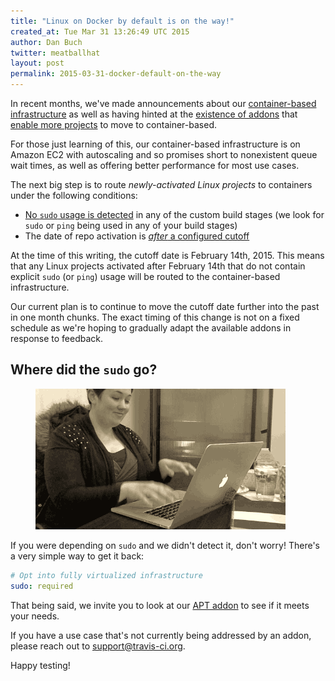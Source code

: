 ```yaml
---
title: "Linux on Docker by default is on the way!"
created_at: Tue Mar 31 13:26:49 UTC 2015
author: Dan Buch
twitter: meatballhat
layout: post
permalink: 2015-03-31-docker-default-on-the-way
---
```


In recent months, we've made announcements about our [container-based
infrastructure](2014-12-17-faster-builds-with-container-based-infrastructure) as
well as having hinted at the [existence of
addons](http://docs.travis-ci.com/user/apt/) that [enable more
projects](2015-03-19-uc-berkeley-calsol-team-runs-on-travis-ci) to move to
container-based.

For those just learning of this, our container-based infrastructure is
on Amazon EC2 with autoscaling and so promises short to nonexistent queue wait
times, as well as offering better performance for most use cases.

The next big step is to route *newly-activated Linux projects* to containers
under the following conditions:

* [No `sudo` usage is
  detected](https://github.com/travis-ci/travis-core/blob/7a360299c19011cbd3c0f2bf099a16600048e210/lib/travis/model/job/queue.rb#L44-L48)
in any of the custom build stages (we look for `sudo` or `ping` being used in
any of your build stages)
* The date of repo activation is [*after* a configured
  cutoff](https://github.com/travis-ci/travis-core/blob/7a360299c19011cbd3c0f2bf099a16600048e210/lib/travis/model/job/queue.rb#L88)

At the time of this writing, the cutoff date is February 14th, 2015.  This means
that any Linux projects activated after February 14th that do not contain
explicit `sudo` (or `ping`) usage will be routed to the container-based
infrastructure.

Our current plan is to continue to move the cutoff date further into the past in
one month chunks.  The exact timing of this change is not on a fixed schedule as
we're hoping to gradually adapt the available addons in response to feedback.

## Where did the `sudo` go?

<figure class="right small">
  <img src="/images/where-did-the-sudo-go.gif" />
</figure>

If you were depending on `sudo` and we didn't detect it, don't worry! There's a
very simple way to get it back:

``` yaml
# Opt into fully virtualized infrastructure
sudo: required
```

That being said, we invite you to look at our [APT
addon](http://docs.travis-ci.com/user/apt/) to see if it meets your needs.  

If you have a use case that's not currently being addressed by an addon, please
reach out to support@travis-ci.org.

Happy testing!
